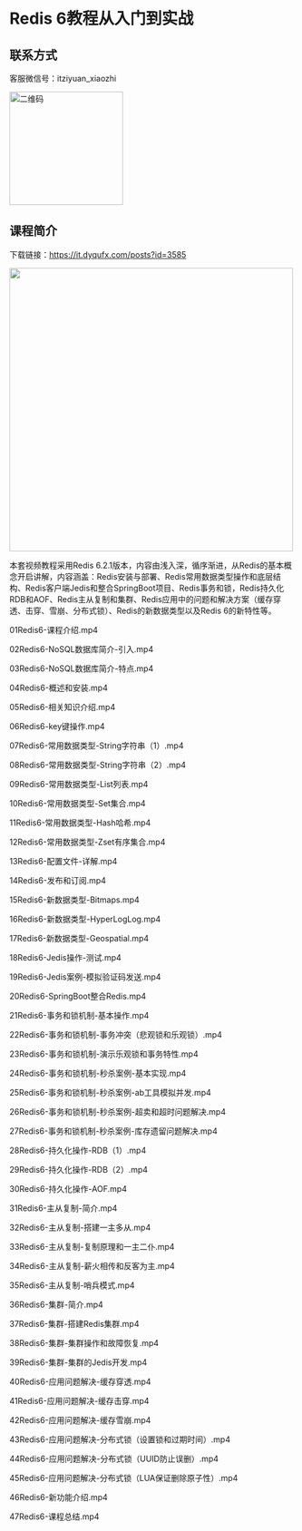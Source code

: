 # Redis 6教程从入门到实战

## 联系方式

客服微信号：itziyuan_xiaozhi

<img src="https://ziyuanyun.oss-cn-guangzhou.aliyuncs.com/common/20240614073449/666b82192834a.jpg" width="200" height="200" alt="二维码">

## 课程简介

下载链接：https://it.dyqufx.com/posts?id=3585

<img src="https://ziyuanyun.oss-cn-guangzhou.aliyuncs.com/yun/20240515185230/664493ee42e8d.jpg" width="500" alt="">

  本套视频教程采用Redis 6.2.1版本，内容由浅入深，循序渐进，从Redis的基本概念开启讲解，内容涵盖：Redis安装与部署、Redis常用数据类型操作和底层结构、Redis客户端Jedis和整合SpringBoot项目、Redis事务和锁，Redis持久化RDB和AOF、Redis主从复制和集群、Redis应用中的问题和解决方案（缓存穿透、击穿、雪崩、分布式锁）、Redis的新数据类型以及Redis 6的新特性等。

 

 01Redis6-课程介绍.mp4

 02Redis6-NoSQL数据库简介-引入.mp4

 03Redis6-NoSQL数据库简介-特点.mp4

 04Redis6-概述和安装.mp4

 05Redis6-相关知识介绍.mp4

 06Redis6-key键操作.mp4

 07Redis6-常用数据类型-String字符串（1）.mp4

 08Redis6-常用数据类型-String字符串（2）.mp4

 09Redis6-常用数据类型-List列表.mp4

 10Redis6-常用数据类型-Set集合.mp4

 11Redis6-常用数据类型-Hash哈希.mp4

 12Redis6-常用数据类型-Zset有序集合.mp4

 13Redis6-配置文件-详解.mp4

 14Redis6-发布和订阅.mp4

 15Redis6-新数据类型-Bitmaps.mp4

 16Redis6-新数据类型-HyperLogLog.mp4

 17Redis6-新数据类型-Geospatial.mp4

 18Redis6-Jedis操作-测试.mp4

 19Redis6-Jedis案例-模拟验证码发送.mp4

 20Redis6-SpringBoot整合Redis.mp4

 21Redis6-事务和锁机制-基本操作.mp4

 22Redis6-事务和锁机制-事务冲突（悲观锁和乐观锁）.mp4

 23Redis6-事务和锁机制-演示乐观锁和事务特性.mp4

 24Redis6-事务和锁机制-秒杀案例-基本实现.mp4

 25Redis6-事务和锁机制-秒杀案例-ab工具模拟并发.mp4

 26Redis6-事务和锁机制-秒杀案例-超卖和超时问题解决.mp4

 27Redis6-事务和锁机制-秒杀案例-库存遗留问题解决.mp4

 28Redis6-持久化操作-RDB（1）.mp4

 29Redis6-持久化操作-RDB（2）.mp4

 30Redis6-持久化操作-AOF.mp4

 31Redis6-主从复制-简介.mp4

 32Redis6-主从复制-搭建一主多从.mp4

 33Redis6-主从复制-复制原理和一主二仆.mp4

 34Redis6-主从复制-薪火相传和反客为主.mp4

 35Redis6-主从复制-哨兵模式.mp4

 36Redis6-集群-简介.mp4

 37Redis6-集群-搭建Redis集群.mp4

 38Redis6-集群-集群操作和故障恢复.mp4

 39Redis6-集群-集群的Jedis开发.mp4

 40Redis6-应用问题解决-缓存穿透.mp4

 41Redis6-应用问题解决-缓存击穿.mp4

 42Redis6-应用问题解决-缓存雪崩.mp4

 43Redis6-应用问题解决-分布式锁（设置锁和过期时间）.mp4

 44Redis6-应用问题解决-分布式锁（UUID防止误删）.mp4

 45Redis6-应用问题解决-分布式锁（LUA保证删除原子性）.mp4

 46Redis6-新功能介绍.mp4

 47Redis6-课程总结.mp4

  